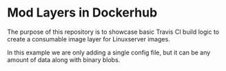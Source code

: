 # Mod Layers in Dockerhub

The purpose of this repository is to showcase basic Travis CI build logic to create a consumable image layer for Linuxserver images.

In this example we are only adding a single config file, but it can be any amount of data along with binary blobs.

